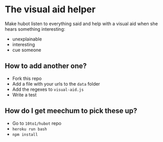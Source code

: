 # The visual aid helper

Make hubot listen to everything said and help with a visual aid when she hears something interesting:

- unexplainable
- interesting
- cue someone

## How to add another one?

- Fork this repo
- Add a file with your urls to the `data` folder
- Add the regexes to `visual-aid.js`
- Write a test

## How do I get meechum to pick these up?

- Go to `10to1/hubot` repo
- `heroku run bash`
- `npm install`

